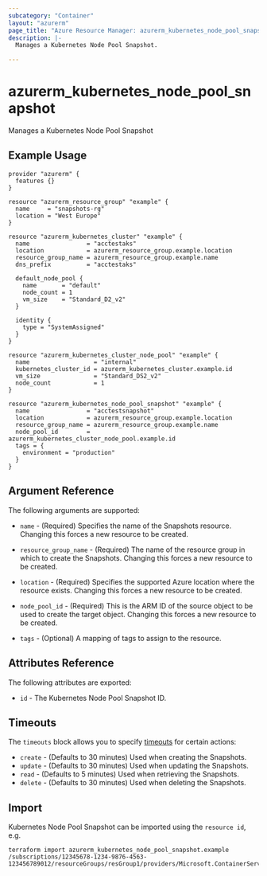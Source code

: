 ```yaml
---
subcategory: "Container"
layout: "azurerm"
page_title: "Azure Resource Manager: azurerm_kubernetes_node_pool_snapshot"
description: |-
  Manages a Kubernetes Node Pool Snapshot.

---
```


# azurerm_kubernetes_node_pool_snapshot

Manages a Kubernetes Node Pool Snapshot

## Example Usage

```hcl
provider "azurerm" {
  features {}
}

resource "azurerm_resource_group" "example" {
  name     = "snapshots-rg"
  location = "West Europe"
}

resource "azurerm_kubernetes_cluster" "example" {
  name                = "acctestaks"
  location            = azurerm_resource_group.example.location
  resource_group_name = azurerm_resource_group.example.name
  dns_prefix          = "acctestaks"

  default_node_pool {
    name       = "default"
    node_count = 1
    vm_size    = "Standard_D2_v2"
  }

  identity {
    type = "SystemAssigned"
  }
}

resource "azurerm_kubernetes_cluster_node_pool" "example" {
  name                  = "internal"
  kubernetes_cluster_id = azurerm_kubernetes_cluster.example.id
  vm_size               = "Standard_DS2_v2"
  node_count            = 1
}

resource "azurerm_kubernetes_node_pool_snapshot" "example" {
  name                = "acctestsnapshot"
  location            = azurerm_resource_group.example.location
  resource_group_name = azurerm_resource_group.example.name
  node_pool_id        = azurerm_kubernetes_cluster_node_pool.example.id
  tags = {
    environment = "production"
  }
}
```

## Argument Reference

The following arguments are supported:

* `name` - (Required) Specifies the name of the Snapshots resource. Changing this forces a new resource to be created.

* `resource_group_name` - (Required) The name of the resource group in which to create the Snapshots. Changing this forces a new resource to be created.

* `location` - (Required) Specifies the supported Azure location where the resource exists. Changing this forces a new resource to be created.

* `node_pool_id` - (Required) This is the ARM ID of the source object to be used to create the target object. Changing this forces a new resource to be created.

* `tags` - (Optional) A mapping of tags to assign to the resource.

## Attributes Reference

The following attributes are exported:

* `id` - The Kubernetes Node Pool Snapshot ID.

## Timeouts

The `timeouts` block allows you to specify [timeouts](https://www.terraform.io/docs/configuration/resources.html#timeouts) for certain actions:

* `create` - (Defaults to 30 minutes) Used when creating the Snapshots.
* `update` - (Defaults to 30 minutes) Used when updating the Snapshots.
* `read` - (Defaults to 5 minutes) Used when retrieving the Snapshots.
* `delete` - (Defaults to 30 minutes) Used when deleting the Snapshots.

## Import

Kubernetes Node Pool Snapshot can be imported using the `resource id`, e.g.

```shell
terraform import azurerm_kubernetes_node_pool_snapshot.example /subscriptions/12345678-1234-9876-4563-123456789012/resourceGroups/resGroup1/providers/Microsoft.ContainerService/snapshots/snapshot1
```
